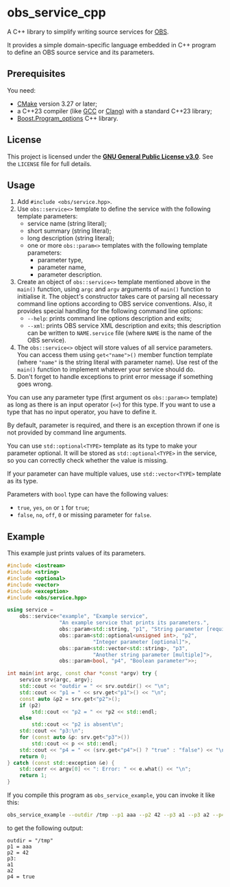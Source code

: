 # obs_service_cpp

A C++ library to simplify writing source services for
[OBS](https://openbuildservice.org/).

It provides a simple domain-specific language embedded in C++ program
to define an OBS source service and its parameters.

## Prerequisites

You need:

* [CMake](https://cmake.org/) version 3.27 or later;
* a C++23 compiler (like [GCC](https://gcc.gnu.org/) or
  [Clang](https://clang.llvm.org/)) with a standard C++23 library;
* [Boost.Program_options](https://www.boost.org/library/latest/program_options/)
  C++ library.

## License

This project is licensed under the
[**GNU General Public License v3.0**](https://www.gnu.org/licenses/gpl-3.0).
See the `LICENSE` file for full details.

## Usage

1. Add `#include <obs/service.hpp>`.
2. Use `obs::service<>` template to define the service with the following
   template parameters:
   * service name (string literal);
   * short summary (string literal);
   * long description (string literal);
   * one or more `obs::param<>` templates
     with the following template parameters:
     - parameter type,
     - parameter name,
     - parameter description.
3. Create an object of `obs::service<>` template mentioned above
   in the `main()` function,
   using `argc` and `argv` arguments of `main()` function to initialise it.
   The object's constructor takes care ot parsing all necessary command line
   options according to OBS service conventions.
   Also, it provides special handling for the following command line options:
   * `--help`: prints command line options description and exits;
   * `--xml`: prints OBS service XML description and exits;
     this description can be written to
     `NAME.service` file (where `NAME` is the name of the OBS service).
4. The `obs::service<>` object will store values of all service parameters.
   You can access them using `get<"name">()` member function template
   (where `"name"` is the string literal with parameter name).
   Use rest of the `main()` function to implement whatever your service
   should do.
5. Don't forget to handle exceptions to print error message
   if something goes wrong.

You can use any parameter type (first argument os `obs::param<>` template)
as long as there is an input operator (`<<`) for this type.
If you want to use a type that has no input operator, you have to define it.

By default, parameter is required, and there is an exception thrown
if one is not provided by command line arguments.

You can use `std::optional<TYPE>` template as its type
to make your parameter optional.
It will be stored as `std::optional<TYPE>` in the service,
so you can correctly check whether the value is missing.

If your parameter can have multiple values,
use `std::vector<TYPE>` template as its type.

Parameters with `bool` type can have the following values:

- `true`, `yes`, `on` or `1` for `true`;
- `false`, `no`, `off`, `0` or missing parameter for `false`.

## Example

This example just prints values of its parameters.

```c++
#include <iostream>
#include <string>
#include <optional>
#include <vector>
#include <exception>
#include <obs/service.hpp>

using service =
    obs::service<"example", "Example service",
                 "An example service that prints its parameters.",
                 obs::param<std::string, "p1", "String parameter [required]">,
                 obs::param<std::optional<unsigned int>, "p2",
                            "Integer parameter [optional]">,
                 obs::param<std::vector<std::string>, "p3",
                            "Another string parameter [multiple]">,
                 obs::param<bool, "p4", "Boolean parameter">>;

int main(int argc, const char *const *argv) try {
    service srv{argc, argv};
    std::cout << "outdir = " << srv.outdir() << "\n";
    std::cout << "p1 = " << srv.get<"p1">() << "\n";
    const auto &p2 = srv.get<"p2">();
    if (p2)
        std::cout << "p2 = " << *p2 << std::endl;
    else
        std::cout << "p2 is absent\n";
    std::cout << "p3:\n";
    for (const auto &p: srv.get<"p3">())
        std::cout << p << std::endl;
    std::cout << "p4 = " << (srv.get<"p4">() ? "true" : "false") << "\n";
    return 0;
} catch (const std::exception &e) {
    std::cerr << argv[0] << ": Error: " << e.what() << "\n";
    return 1;
}
```

If you compile this program as `obs_service_example`,
you can invoke it like this:

```sh
obs_service_example --outdir /tmp --p1 aaa --p2 42 --p3 a1 --p3 a2 --p4 yes
```

to get the following output:

```
outdir = "/tmp"
p1 = aaa
p2 = 42
p3:
a1
a2
p4 = true
```
